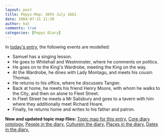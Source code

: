 ```yaml
---
layout: post
title: Pepys-Map: 30th July 1661
date: 2004-07-31 11:39
author: kal
comments: true
categories: [Pepys Diary]
---
```

In <a href="http://www.pepysdiary.com/archive/1661/07/30/index.php">today's entry</a>, the following events are modelled:
<ul>
<li>Samuel has a singing lesson.</li>
<li>He goes to Whitehall and Westminster, where he comments on politics.</li>
<li>He goes on to the King's Wardrobe, meeting the King on the way.</li>
<li>At the Wardrobe, he dines with Lady Montagu, and meets his cousin Thomas.</li>
<li>He returns to his office, where he discusses Tangier.</li>
<li>Back at home, he meets his friend Henry Moore, with whom he walks to the City, and then on alone to Fleet Street.</li>
<li>In Fleet Street he meets a Mr Salisbury and goes to a tavern with him where they additionally meet Richard Hoare.</li>
<li>Finally, he returns home and writes to his father and patron.</li>
</ul>

<!--more-->
<b>New and updated topic map files:</b>
<a href="http://www.techquila.com/blog/archives/16610730.ltm">Topic map for this entry.</a>
<a href="http://www.techquila.com/blog/archives/pepys-diary-ontology.ltm">Core diary ontology.</a>
<a href="http://www.techquila.com/blog/archives/pepys-diary-people.ltm">People in the diary.</a>
<a href="http://www.techquila.com/blog/archives/pepys-diary-culture.ltm">Culturein the diary.</a>
<a href="http://www.techquila.com/blog/archives/pepys-diary-places.ltm">Places in the diary.</a>
<a href="http://www.techquila.com/blog/archives/pepys-diary-dates.ltm">Dates in the diary.</a>

